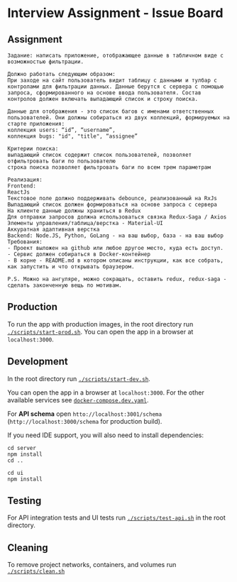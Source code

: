 # Interview Assignment - Issue Board

## Assignment
```
Задание: написать приложение, отображающее данные в табличном виде с возможностью фильтрации.

Должно работать следующим образом:
При заходе на сайт пользователь видит таблицу с данными и тулбар с контролами для фильтрации данных. Данные берутся с сервера с помощью запроса, сформированного на основе ввода пользователя. Состав контролов должен включать выпадающий список и строку поиска.

Данные для отображения - это список багов с именами ответственных пользователей. Они должны собираться из двух коллекций, формируемых на старте приложения:
коллекция users: “id”, “username”,
коллекция bugs: "id", "title", “assignee”

Критерии поиска:
выпадающий список содержит список пользователей, позволяет отфильтровать баги по пользователю
строка поиска позволяет фильтровать баги по всем трем параметрам

Реализация:
Frontend:
ReactJs
Текстовое поле должно поддерживать debounce, реализованный на RxJs
Выпадающий список должен формироваться на основе запроса с сервера
На клиенте данные должны храниться в Redux
Для отправки запросов должна использоваться связка Redux-Saga / Axios
Элементы управления/таблица/верстка - Material-UI
Аккуратная адаптивная верстка
Backend: Node.JS, Python, GoLang - на ваш выбор, база - на ваш выбор
Требования:
- Проект выложен на github или любое другое место, куда есть доступ.
- Сервис должен собираться в Docker-контейнер
- В корне - README.md в котором описаны инструкции, как все собрать, как запустить и что открывать браузером.

P.S. Можно на ангуляре, можно сокращать, оставить redux, redux-saga - сделать законченную вещь по мотивам.
```

## Production
To run the app with production images, in the root directory run [`./scripts/start-prod.sh`](./scripts/start-prod.sh).
You can open the app in a browser at `localhost:3000`.

## Development
In the root directory run [`./scripts/start-dev.sh`](./scripts/start-dev.sh).

You can open the app in a browser at `localhost:3000`. For the other
available services see [`docker-compose.dev.yaml`](docker-compose.dev.yaml).

For **API schema** open `htto://localhost:3001/schema` (`http://localhost:3000/schema` for production build).

If you need IDE support, you will also need to install dependencies:
```
cd server
npm install
cd ..

cd ui
npm install
```

## Testing
For API integration tests and UI tests run [`./scripts/test-api.sh`](./scripts/test-api.sh) in the root directory.

## Cleaning
To remove project networks, containers, and volumes run [`./scripts/clean.sh`](./scripts/clean.sh)
